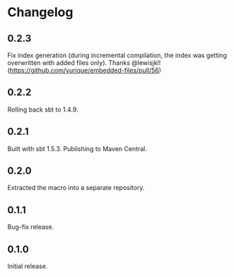 # Changelog

## 0.2.3

Fix index generation (during incremental compilation, the index was getting overwritten with added 
files only). Thanks @lewisjkl! (https://github.com/yurique/embedded-files/pull/56)

## 0.2.2

Rolling back sbt to 1.4.9.

## 0.2.1

Built with sbt 1.5.3. Publishing to Maven Central.

## 0.2.0

Extracted the macro into a separate repository.

## 0.1.1

Bug-fix release.

## 0.1.0

Initial release.
